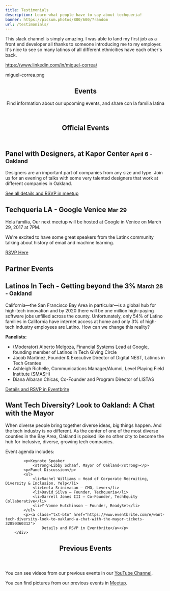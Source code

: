 ```yaml
---
title: Testimonials
description: Learn what people have to say about techqueria!
banner: https://picsum.photos/800/600/?random
url: /testimonials/
---
```


This slack channel is simply amazing. I was able to land my first job as a
front end developer all thanks to someone introducing me to my employer. It's
nice to see so many latinos of all different ethnicities have each other's
back.

https://www.linkedin.com/in/miguel-correa/

miguel-correa.png

<section class="dark-bg img-bg-soft img-bg" style="background-image: url(/images/photos/events.jpg);">
    <div class="container">
        <div class="row">
            <div class="col-md-8 col-sm-9 inner center-block text-center aos-init aos-animate" data-aos="fade-up">
                <header>
                    <h1>Events</h1>
                    <p>Find information about our upcoming events, and share con la familia latina</p>
                </header>
            </div>
        </div>
    </div>
</section>
<section>
    <div class="container">
        <header>
            <h1>Official Events</h1>
        </header>
        <div class="row event">
            <h2>Panel with Designers, at Kapor Center <small>April 6 - Oakland</small></h2>
            <div class="col-sm-10 col-md-8">
                <p>
                    Designers are an important part of companies from any size
                    and type. Join us for an evening of talks with some very
                    talented designers that work at different companies in
                    Oakland.
                </p>
                <p><a class="txt-btn" href="https://www.meetup.com/Latinos-in-Tech-Bay-Area/events/237768494/">
                    See all details and RSVP in meetup
                </a></p>
            </div>
        </div>
        <div class="row event">
            <h2>Techqueria LA - Google Venice <small>Mar 29</small></h2>
            <div class="col-sm-10 col-md-8">
                <p>
                    Hola familia,
                    Our next meetup will be hosted at Google in Venice on March 29, 2017 at 7PM.
                </p>
                <p>
                    We're excited to have some great speakers from the Latinx community talking about history of email and machine learning.
                </p>
                <p><a class="txt-btn" href="https://www.eventbrite.com/e/techqueria-la-march-2017-meetup-tickets-32802779998/">
                    RSVP Here
                </a></p>
            </div>
        </div>
    </div>
</section>
<section>
    <div class="container">
        <h1>Partner Events</h1>
        <div class="row event">
            <h2>Latinos In Tech - Getting beyond the 3% <small>March 28 - Oakland</small></h2>
            <p>
                California—the San Francisco Bay Area in particular—is a global hub for
                high-tech innovation and by 2020 there will be one million high-paying software
                jobs unfilled across the county. Unfortunately, only 54% of Latino families in
                California have internet access at home and only 3% of high-tech industry
                employees are Latino. How can we change this reality?
            </p>
            <p><strong>Panelists:</strong></p>
            <ul>
                <li>(Moderator) Alberto Melgoza, Financial Systems Lead at Google, founding member of Latinos in Tech Giving Circle</li>
                <li>Jacob Martinez, Founder &amp; Executive Director of Digital NEST, Latinos in Tech Grantee</li>
                <li>Ashleigh Richelle, Communications Manager/Alumni, Level Playing Field Institute (SMASH)</li>
                <li>Diana Albaran Chicas, Co-Founder and Program Director of LISTAS</li>
            </ul>
            <p><a class="txt-btn" href="https://www.eventbrite.com/e/latinos-in-tech-getting-beyond-the-3-tickets-32340530397">
                    Details and RSVP in Eventbrite</a></p>
        </div>
        <div class="row event">
            <h2>Want Tech Diversity? Look to Oakland: A Chat with the Mayor</h2>
            <p>
              When diverse people bring together diverse ideas, big things
              happen. And the tech industry is no different. As the center of
              one of the most diverse counties in the Bay Area, Oakland is
              poised like no other city to become the hub for inclusive,
              diverse, growing tech companies.
            </p>
            <p>Event agenda includes:</p>

            <p>Keynote Speaker
                <strong>Libby Schaaf, Mayor of Oakland</strong></p>
            <p>Panel Discussion</p>
            <ul>
                <li>Rachel Williams — Head of Corporate Recruiting, Diversity & Inclusion, Yelp</li>
                <li>Leela Srinivasan — CMO, Lever</li>
                <li>David Silva — Founder, Techqueria</li>
                <li>Darrell Jones III — Co-Founder, TechEquity Collaborative</li>
                <li>Y-Vonne Hutchinson — Founder, ReadySet</li>
            </ul>
            <p><a class="txt-btn" href="https://www.eventbrite.com/e/want-tech-diversity-look-to-oakland-a-chat-with-the-mayor-tickets-32850360312">
                    Details and RSVP in Eventbrite</a></p>
        </div>

  </div>
</section>
<section class="previous">
    <div class="container">
        <header>
            <h1>Previous Events</h1>
        </header>
        <div class="row">
          <p>You can see videos from our previous events in our <a href="https://www.youtube.com/channel/UCUhXR0BOgyqrS1E_Sr4PVjQ">
              YouTube Channel</a>.</p>
          <p>You can find pictures from our previous events in <a href="https://www.meetup.com/Latinos-in-Tech-Bay-Area/photos/">Meetup</a>.</p>
        </div>
    </div>
</section>
